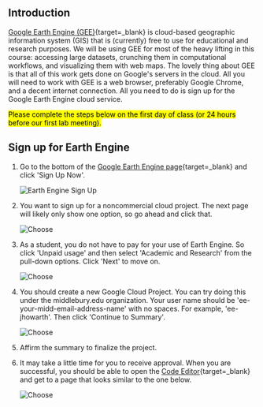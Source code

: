 ## Introduction  

[Google Earth Engine (GEE)](https://earthengine.google.com/){target=_blank} is cloud-based geographic information system (GIS) that is (currently) free to use for educational and research purposes. We will be using GEE for most of the heavy lifting in this course: accessing large datasets, crunching them in computational workflows, and visualizing them with web maps. The lovely thing about GEE is that all of this work gets done on Google's servers in the cloud. All you will need to work with GEE is a web browser, preferably Google Chrome, and a decent internet connection. All you need to do is sign up for the Google Earth Engine cloud service. 

<mark>Please complete the steps below on the first day of class (or 24 hours before our first lab meeting).</mark>  

## Sign up for Earth Engine  

1. Go to the bottom of the [Google Earth Engine page](https://earthengine.google.com/){target=_blank} and click 'Sign Up Now'.

    ![Earth Engine Sign Up](https://geography.middlebury.edu/GEOG0251/gee-sign-up/01.png)

2. You want to sign up for a noncommercial cloud project. The next page will likely only show one option, so go ahead and click that.

    ![Choose](https://geography.middlebury.edu/GEOG0251/gee-sign-up/02.png)

3. As a student, you do not have to pay for your use of Earth Engine. So click 'Unpaid usage' and then select 'Academic and Research' from the pull-down options. Click 'Next' to move on.   

    ![Choose](https://geography.middlebury.edu/GEOG0251/gee-sign-up/03.png)

4. You should create a new Google Cloud Project. You can try doing this under the middlebury.edu organization. Your user name should be 'ee-your-midd-email-address-name' with no spaces. For example, 'ee-jhowarth'. Then click 'Continue to Summary'.    

    ![Choose](https://geography.middlebury.edu/GEOG0251/gee-sign-up/04.png)

5. Affirm the summary to finalize the project. 

6. It may take a little time for you to receive approval. When you are successful, you should be able to open the [Code Editor](https://code.earthengine.google.com/){target=_blank} and get to a page that looks similar to the one below. 

    ![Choose](https://geography.middlebury.edu/GEOG0251/gee-sign-up/06.png)